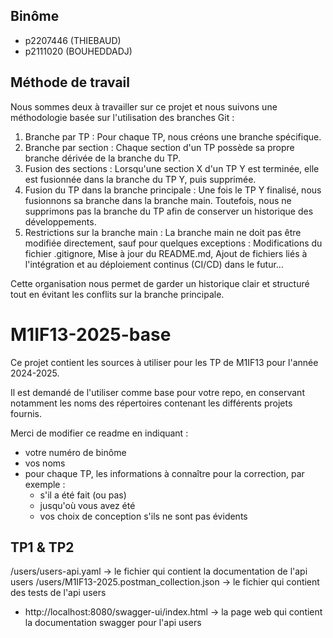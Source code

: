 ## Binôme
- p2207446 (THIEBAUD)
- p2111020 (BOUHEDDADJ)

##  Méthode de travail
Nous sommes deux à travailler sur ce projet et nous suivons une méthodologie basée sur l'utilisation des branches Git :
1. Branche par TP : Pour chaque TP, nous créons une branche spécifique.
2. Branche par section : Chaque section d'un TP possède sa propre branche dérivée de la branche du TP.
3. Fusion des sections : Lorsqu'une section X d'un TP Y est terminée, elle est fusionnée dans la branche du TP Y, puis supprimée.
4. Fusion du TP dans la branche principale : Une fois le TP Y finalisé, nous fusionnons sa branche dans la branche main. Toutefois, nous ne supprimons pas la branche du TP afin de conserver un historique des développements.
5. Restrictions sur la branche main : La branche main ne doit pas être modifiée directement, sauf pour quelques exceptions : Modifications du fichier .gitignore, Mise à jour du README.md, Ajout de fichiers liés à l'intégration et au déploiement continus (CI/CD) dans le futur...

Cette organisation nous permet de garder un historique clair et structuré tout en évitant les conflits sur la branche principale.

# M1IF13-2025-base
Ce projet contient les sources à utiliser pour les TP de M1IF13 pour l'année 2024-2025.

Il est demandé de l'utiliser comme base pour votre repo, en conservant notamment les noms des répertoires contenant les différents projets fournis.

Merci de modifier ce readme en indiquant :

- votre numéro de binôme
- vos noms
- pour chaque TP, les informations à connaître pour la correction, par exemple :
  - s'il a été fait (ou pas)
  - jusqu'où vous avez été
  - vos choix de conception s'ils ne sont pas évidents
## TP1 & TP2
/users/users-api.yaml -> le fichier qui contient la documentation de l'api users
/users/M1IF13-2025.postman_collection.json -> le fichier qui contient des tests de l'api users
- http://localhost:8080/swagger-ui/index.html -> la page web qui contient la documentation swagger pour l'api users
